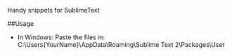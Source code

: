 Handy snippets for SublimeText

##Usage

- In Windows:
Paste the files in:
	C:\Users\{YourName}\AppData\Roaming\Sublime Text 2\Packages\User
